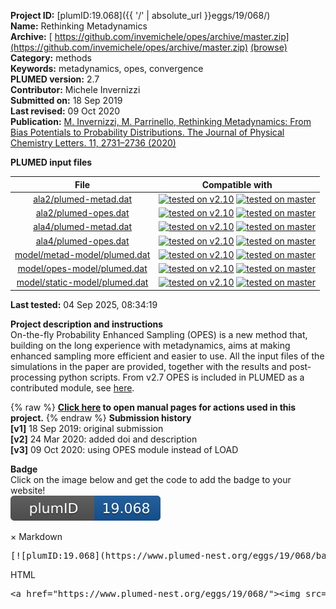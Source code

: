 **Project ID:** [plumID:19.068]({{ '/' | absolute_url }}eggs/19/068/)  
**Name:**  Rethinking Metadynamics  
**Archive:** [ https://github.com/invemichele/opes/archive/master.zip](https://github.com/invemichele/opes/archive/master.zip) [(browse)](https://github.com/invemichele/opes/tree/master)  
**Category:**  methods  
**Keywords:**  metadynamics, opes, convergence  
**PLUMED version:**  2.7  
**Contributor:**  Michele Invernizzi  
**Submitted on:** 18 Sep 2019  
**Last revised:** 09 Oct 2020  
**Publication:** [M. Invernizzi, M. Parrinello, Rethinking Metadynamics: From Bias Potentials to Probability Distributions. The Journal of Physical Chemistry Letters. 11, 2731–2736 (2020)](http://dx.doi.org/10.1021/acs.jpclett.0c00497)  
  
**PLUMED input files**  
  
| File     | Compatible with |  
|:--------:|:--------:|  
| [ala2/plumed-metad.dat](./data/ala2/plumed-metad.dat.md) |  [![tested on v2.10](https://img.shields.io/badge/v2.10-passing-green.svg)](data/ala2/plumed-metad.dat.plumed.stderr) [![tested on master](https://img.shields.io/badge/master-passing-green.svg)](data/ala2/plumed-metad.dat.plumed_master.stderr) |  
| [ala2/plumed-opes.dat](./data/ala2/plumed-opes.dat.md) |  [![tested on v2.10](https://img.shields.io/badge/v2.10-passing-green.svg)](data/ala2/plumed-opes.dat.plumed.stderr) [![tested on master](https://img.shields.io/badge/master-passing-green.svg)](data/ala2/plumed-opes.dat.plumed_master.stderr) |  
| [ala4/plumed-metad.dat](./data/ala4/plumed-metad.dat.md) |  [![tested on v2.10](https://img.shields.io/badge/v2.10-passing-green.svg)](data/ala4/plumed-metad.dat.plumed.stderr) [![tested on master](https://img.shields.io/badge/master-passing-green.svg)](data/ala4/plumed-metad.dat.plumed_master.stderr) |  
| [ala4/plumed-opes.dat](./data/ala4/plumed-opes.dat.md) |  [![tested on v2.10](https://img.shields.io/badge/v2.10-passing-green.svg)](data/ala4/plumed-opes.dat.plumed.stderr) [![tested on master](https://img.shields.io/badge/master-passing-green.svg)](data/ala4/plumed-opes.dat.plumed_master.stderr) |  
| [model/metad-model/plumed.dat](./data/model/metad-model/plumed.dat.md) |  [![tested on v2.10](https://img.shields.io/badge/v2.10-passing-green.svg)](data/model/metad-model/plumed.dat.plumed.stderr) [![tested on master](https://img.shields.io/badge/master-passing-green.svg)](data/model/metad-model/plumed.dat.plumed_master.stderr) |  
| [model/opes-model/plumed.dat](./data/model/opes-model/plumed.dat.md) |  [![tested on v2.10](https://img.shields.io/badge/v2.10-passing-green.svg)](data/model/opes-model/plumed.dat.plumed.stderr) [![tested on master](https://img.shields.io/badge/master-passing-green.svg)](data/model/opes-model/plumed.dat.plumed_master.stderr) |  
| [model/static-model/plumed.dat](./data/model/static-model/plumed.dat.md) |  [![tested on v2.10](https://img.shields.io/badge/v2.10-passing-green.svg)](data/model/static-model/plumed.dat.plumed.stderr) [![tested on master](https://img.shields.io/badge/master-passing-green.svg)](data/model/static-model/plumed.dat.plumed_master.stderr) |  
  
**Last tested:**  04 Sep 2025, 08:34:19
  
**Project description and instructions**  
On-the-fly Probability Enhanced Sampling (OPES) is a new method that, building on the long experience with metadynamics, aims at making enhanced sampling more efficient and easier to use. All the input files of the simulations in the paper are provided, together with the results and post-processing python scripts. From v2.7 OPES is included in PLUMED as a contributed module, see [here](https://www.plumed.org/doc-master/user-doc/html/_o_p_e_s.html).

  
{% raw %}
<b><a href="https://www.plumed.org/doc-master/user-doc/html/actionlist/?actions=ENDPLUMED,UNITS,OPES_METAD,TORSION,PRINT,POSITION,EXTERNAL,METAD" target="_blank">Click here</a> to open manual pages for actions used in this project.</b>
{% endraw %}
**Submission history**  
**[v1]** 18 Sep 2019: original submission  
**[v2]** 24 Mar 2020: added doi and description  
**[v3]** 09 Oct 2020: using OPES module instead of LOAD  
  
**Badge**  
Click on the image below and get the code to add the badge to your website!  
<img src="./badge.svg" alt="plumeDnest:19.068" id="myBtn" class="badge">
<div id="myModal" class="modal">
  <div class="modal-content">
    <span class="close">&times;</span>
    Markdown<pre>[![plumID:19.068](https://www.plumed-nest.org/eggs/19/068/badge.svg)](https://www.plumed-nest.org/eggs/19/068/)</pre>
    HTML<pre>&lt;a href="https://www.plumed-nest.org/eggs/19/068/"&gt;&lt;img src="https://www.plumed-nest.org/eggs/19/068/badge.svg" alt="plumID:19.068"&gt;&lt;/a&gt;</pre>
  </div>
</div>
